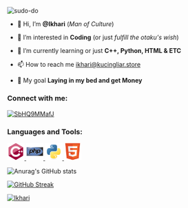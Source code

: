 <p align="left"> <img src="https://komarev.com/ghpvc/?username=Ikhari&label=Profile%20views&color=0e75b6&style=flat" alt="sudo-do" /> </p>

- 👋 Hi, I’m **@Ikhari** (*Man of Culture*)

- 👀 I’m interested in **Coding** (or just *fulfill the otaku's wish*)

- 🌱 I’m currently learning or just  **C++, Python, HTML & ETC**

- 📫 How to reach me ikhari@kucingliar.store

- 🤠 My goal **Laying in my bed and get Money**



<h3 align="left">Connect with me:</h3>
<p align="left">
<a href="https://discord.gg/yNYZpndE4S" target="blank"><img align="center" src="https://discord.com/assets/3437c10597c1526c3dbd98c737c2bcae.svg" alt="SbHQ9MMafJ" height="30" width="40" /></a>
</p>

<h3 align="left">Languages and Tools:</h3>
<p align="left"> <a href="https://isocpp.org/" target="_blank"> <img src="https://github.com/devicons/devicon/blob/master/icons/cplusplus/cplusplus-original.svg" alt="cplusplus" width="40" height="40"/> </a> <a href="https://www.php.net" target="_blank"> <img src="https://raw.githubusercontent.com/devicons/devicon/master/icons/php/php-original.svg" alt="php" width="40" height="40"/> </a> <a href="https://www.python.org" target="_blank"> <img src="https://raw.githubusercontent.com/devicons/devicon/master/icons/python/python-original.svg" alt="python" width="40" height="40"/> </a> <a href="https://html.com/" target="_blank"> <img src="https://github.com/devicons/devicon/blob/master/icons/html5/html5-original.svg" alt="html" width="40" height="40"/> </a> </p>

![Anurag's GitHub stats](https://github-readme-stats.vercel.app/api?username=Ikhari&show_icons=true&theme=radical)

[![GitHub Streak](https://github-readme-streak-stats.herokuapp.com?user=Ikhari&theme=dark&hide_border=true)](https://git.io/streak-stats)

<p align="left"> <a href="https://github.com/ryo-ma/github-profile-trophy"><img src="https://github-profile-trophy.vercel.app/?username=Ikhari&theme=darkhub" alt="Ikhari" /></a> </p>


<!---
Ikhari/Ikhari is a ✨ special ✨ repository because its `README.md` (this file) appears on your GitHub profile.
You can click the Preview link to take a look at your changes.
--->
